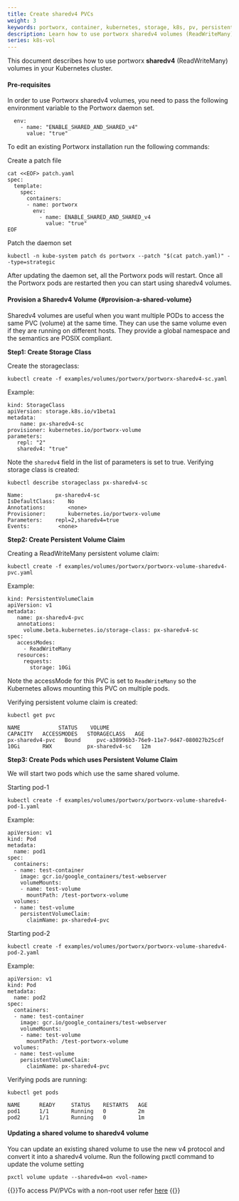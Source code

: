 ```yaml
---
title: Create sharedv4 PVCs
weight: 3
keywords: portworx, container, kubernetes, storage, k8s, pv, persistent disk, pvc
description: Learn how to use portworx sharedv4 volumes (ReadWriteMany) in your Kubernetes cluster.
series: k8s-vol
---
```


This document describes how to use portworx **sharedv4** (ReadWriteMany) volumes in your Kubernetes cluster.

#### Pre-requisites

In order to use Portworx sharedv4 volumes, you need to pass the following environment variable to the Portworx daemon set.

```text
  env:
    - name: "ENABLE_SHARED_AND_SHARED_v4"
      value: "true"
```

To edit an existing Portworx installation run the following commands:

Create a patch file

```text
cat <<EOF> patch.yaml
spec:
  template:
    spec:
      containers:
      - name: portworx
        env:
          - name: ENABLE_SHARED_AND_SHARED_v4
            value: "true"
EOF
```

Patch the daemon set

```text
kubectl -n kube-system patch ds portworx --patch "$(cat patch.yaml)" --type=strategic
```

After updating the daemon set, all the Portworx pods will restart. Once all the Portworx pods are restarted then you can start using sharedv4 volumes.

#### Provision a Sharedv4 Volume {#provision-a-shared-volume}

Sharedv4 volumes are useful when you want multiple PODs to access the same PVC \(volume\) at the same time. They can use the same volume even if they are running on different hosts. They provide a global namespace and the semantics are POSIX compliant.

**Step1: Create Storage Class**

Create the storageclass:

```text
kubectl create -f examples/volumes/portworx/portworx-sharedv4-sc.yaml
```

Example:

```text
kind: StorageClass
apiVersion: storage.k8s.io/v1beta1
metadata:
    name: px-sharedv4-sc
provisioner: kubernetes.io/portworx-volume
parameters:
   repl: "2"
   sharedv4: "true"
```

Note the `sharedv4` field in the list of parameters is set to true. Verifying storage class is created:

```text
kubectl describe storageclass px-sharedv4-sc
```

```output
Name:	  	   px-sharedv4-sc
IsDefaultClass:	   No
Annotations:	   <none>
Provisioner:	   kubernetes.io/portworx-volume
Parameters:	   repl=2,sharedv4=true
Events:			<none>
```

**Step2: Create Persistent Volume Claim**

Creating a ReadWriteMany persistent volume claim:

```text
kubectl create -f examples/volumes/portworx/portworx-volume-sharedv4-pvc.yaml
```

Example:

```text
kind: PersistentVolumeClaim
apiVersion: v1
metadata:
   name: px-sharedv4-pvc
   annotations:
     volume.beta.kubernetes.io/storage-class: px-sharedv4-sc
spec:
   accessModes:
     - ReadWriteMany
   resources:
     requests:
       storage: 10Gi
```

Note the accessMode for this PVC is set to `ReadWriteMany` so the Kubernetes allows mounting this PVC on multiple pods.

Verifying persistent volume claim is created:

```text
kubectl get pvc
```

```output
NAME            STATUS    VOLUME                                   CAPACITY   ACCESSMODES   STORAGECLASS   AGE
px-sharedv4-pvc   Bound     pvc-a38996b3-76e9-11e7-9d47-080027b25cdf 10Gi       RWX           px-sharedv4-sc   12m

```

**Step3: Create Pods which uses Persistent Volume Claim**

We will start two pods which use the same shared volume.

Starting pod-1

```text
kubectl create -f examples/volumes/portworx/portworx-volume-sharedv4-pod-1.yaml
```

Example:

```text
apiVersion: v1
kind: Pod
metadata:
  name: pod1
spec:
  containers:
  - name: test-container
    image: gcr.io/google_containers/test-webserver
    volumeMounts:
    - name: test-volume
      mountPath: /test-portworx-volume
  volumes:
  - name: test-volume
    persistentVolumeClaim:
      claimName: px-sharedv4-pvc
```

Starting pod-2

```text
kubectl create -f examples/volumes/portworx/portworx-volume-sharedv4-pod-2.yaml
```

Example:

```text
apiVersion: v1
kind: Pod
metadata:
  name: pod2
spec:
  containers:
  - name: test-container
    image: gcr.io/google_containers/test-webserver
    volumeMounts:
    - name: test-volume
      mountPath: /test-portworx-volume
  volumes:
  - name: test-volume
    persistentVolumeClaim:
      claimName: px-sharedv4-pvc
```

Verifying pods are running:

```text
kubectl get pods
```

```output
NAME      READY     STATUS    RESTARTS   AGE
pod1      1/1       Running   0          2m
pod2      1/1       Running   0          1m
```

#### Updating a shared volume to sharedv4 volume

You can update an existing shared volume to use the new v4 protocol and convert it into a sharedv4 volume. Run the following pxctl command to update the volume setting

```text
pxctl volume update --sharedv4=on <vol-name>
```

{{<info>}}To access PV/PVCs with a non-root user refer [here](/portworx-install-with-kubernetes/storage-operations/create-pvcs/access-via-non-root-users)
{{</info>}}
